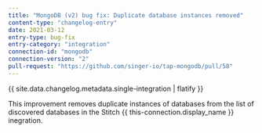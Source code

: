 ```yaml
---
title: "MongoDB (v2) bug fix: Duplicate database instances removed"
content-type: "changelog-entry"
date: 2021-03-12
entry-type: bug-fix
entry-category: "integration"
connection-id: "mongodb"
connection-version: "2"
pull-request: "https://github.com/singer-io/tap-mongodb/pull/58"
---
```


{{ site.data.changelog.metadata.single-integration | flatify }}

This improvement removes duplicate instances of databases from the list of discovered databases in the Stitch {{ this-connection.display_name }} inegration. 